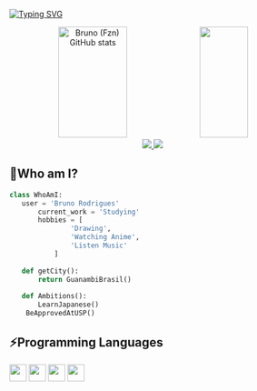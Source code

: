 <div id="top"></div>

[![Typing SVG](https://readme-typing-svg.herokuapp.com/?color=9BA4B5&size=35&center=true&vCenter=true&width=1000&lines=Seja+bem-vindo!+:%29)](https://git.io/typing-svg)

<div align="center">  
  <img width="49%" height="195px" src="https://github-readme-stats.vercel.app/api?username=bruno-rodrigues0&show_icons=true&count_private=true&hide_border=true&title_color=9BA4B5&icon_color=394867&text_color=c9d1d9&bg_color=0d1117" alt="Bruno (Fzn) GitHub stats" /> 
  <img width="41%" height="195px" src="https://github-readme-stats.vercel.app/api/top-langs/?username=bruno-rodrigues0&layout=compact&hide_border=true&title_color=394867&text_color=9BA4B5&bg_color=0d1117" />
</div>

<div align="center"> 
<a href="https://www.instagram.com/bruno.fzn_/" target="_blank"><img src="https://img.shields.io/badge/-Instagram-%23E4405F?style=for-the-badge&logo=instagram&logoColor=white"</a>
<a href = "mailto:brunorodriguesmtv0@gmail.com"> <img src="https://img.shields.io/badge/-Gmail-%23333?style=for-the-badge&logo=gmail&logoColor=white" target="_blank"></a>
</div>

 ## 🤔Who am I?
 ```python
 class WhoAmI:
 	user = 'Bruno Rodrigues'
		current_work = 'Studying'
		hobbies = [
				'Drawing',
				'Watching Anime',
				'Listen Music'
			]
	
	def getCity():
		return GuanambiBrasil()
	
	def Ambitions():
	  	LearnJapanese()
     BeApprovedAtUSP()	

 ```

 ## ⚡Programming Languages 

 <div display="inline-block">    
 <img src="https://cdn.jsdelivr.net/gh/devicons/devicon@latest/icons/c/c-plain.svg" width="30px" padding="0px 15px"/>
 <img src="https://cdn.jsdelivr.net/gh/devicons/devicon@latest/icons/javascript/javascript-plain.svg" width="30px" padding="0px 15px"/>
 <img src="https://cdn.jsdelivr.net/gh/devicons/devicon@latest/icons/html5/html5-plain.svg" width="30px" padding="0px 15px"/>
 <img src="https://cdn.jsdelivr.net/gh/devicons/devicon@latest/icons/css3/css3-plain.svg" width="30px" padding="0px 15px"/>
 </div>                           
          

<!--
**bruno-rodrigues0/bruno-rodrigues0** is a ✨ _special_ ✨ repository because its `README.md` (this file) appears on your GitHub profile.

Here are some ideas to get you started:

- 🔭 I’m currently working on ...
- 🌱 I’m currently learning ...
- 👯 I’m looking to collaborate on ...
- 🤔 I’m looking for help with ...
- 💬 Ask me about ...
- 📫 How to reach me: ...
- 😄 Pronouns: ...
- ⚡ Fun fact: ...
-->
